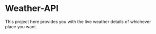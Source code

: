 # Weather-API
This project here provides you with the live weather details of whichever place you want.
